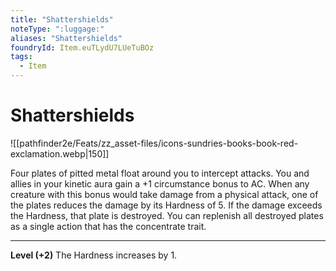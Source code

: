 ```yaml
---
title: "Shattershields"
noteType: ":luggage:"
aliases: "Shattershields"
foundryId: Item.euTLydU7LUeTuBOz
tags:
  - Item
---
```


# Shattershields
![[pathfinder2e/Feats/zz_asset-files/icons-sundries-books-book-red-exclamation.webp|150]]

Four plates of pitted metal float around you to intercept attacks. You and allies in your kinetic aura gain a +1 circumstance bonus to AC. When any creature with this bonus would take damage from a physical attack, one of the plates reduces the damage by its Hardness of 5. If the damage exceeds the Hardness, that plate is destroyed. You can replenish all destroyed plates as a single action that has the concentrate trait.

* * *

**Level (+2)** The Hardness increases by 1.
